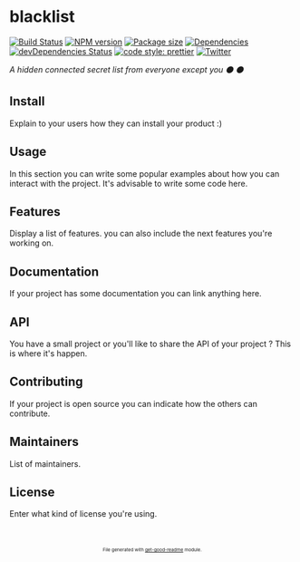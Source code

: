 # blacklist

[![Build Status](https://travis-ci.com/luctst/blacklist.svg?branch=master)](https://travis-ci.com/luctst/blacklist)
[![NPM version](https://img.shields.io/npm/v/blacklist?style=flat-square)](https://img.shields.io/npm/v/blacklist?style=flat-square)
[![Package size](https://img.shields.io/bundlephobia/min/blacklist)](https://img.shields.io/bundlephobia/min/blacklist)
[![Dependencies](https://img.shields.io/david/luctst/blacklist.svg?style=popout-square)](https://david-dm.org/luctst/blacklist)
[![devDependencies Status](https://david-dm.org/luctst/blacklist/dev-status.svg?style=flat-square)](https://david-dm.org/luctst/blacklist?type=dev)
[![code style: prettier](https://img.shields.io/badge/code_style-prettier-ff69b4.svg?style=flat-square)](https://github.com/prettier/prettier)
[![Twitter](https://img.shields.io/twitter/follow/luctstt.svg?label=Follow&style=social)](https://twitter.com/luctstt)

*A hidden connected secret list from everyone except you ⚫️ ⚫️*

## Install
Explain to your users how they can install your product :)

## Usage
In this section you can write some popular examples about how you can interact with the project. It's advisable to write some code here.

## Features
Display a list of features. you can also include the next features you're working on.

## Documentation
If your project has some documentation you can link anything here.

## API
You have a small project or you'll like to share the API of your project ? This is where it's happen.

## Contributing
If your project is open source you can indicate how the others can contribute.

## Maintainers
List of maintainers.

## License
Enter what kind of license you're using.

<p style="font-size:8px;text-align:center;margin-top:50px;">File generated with <a href="https://github.com/luctst/get-good-readme">get-good-readme</a> module.</p>
